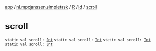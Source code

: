 [app](../../../index.md) / [nl.mpcjanssen.simpletask](../../index.md) / [R](../index.md) / [id](index.md) / [scroll](.)

# scroll

`static val scroll: `[`Int`](https://kotlinlang.org/api/latest/jvm/stdlib/kotlin/-int/index.html)
`static val scroll: `[`Int`](https://kotlinlang.org/api/latest/jvm/stdlib/kotlin/-int/index.html)
`static val scroll: `[`Int`](https://kotlinlang.org/api/latest/jvm/stdlib/kotlin/-int/index.html)
`static val scroll: `[`Int`](https://kotlinlang.org/api/latest/jvm/stdlib/kotlin/-int/index.html)